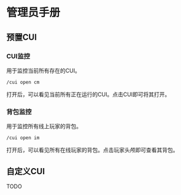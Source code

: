 # 管理员手册

## 预置CUI

### CUI监控

用于监控当前所有存在的CUI。

```minecraft
/cui open cm
```

打开后，可以看见当前所有正在运行的CUI。点击CUI即可将其打开。

### 背包监控

用于监控所有线上玩家的背包。

```minecraft
/cui open im
```

打开后，可以看见所有在线玩家的背包。点击玩家头颅即可查看其背包。

## 自定义CUI

TODO
